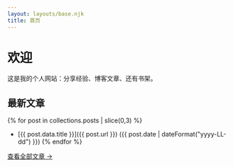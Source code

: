 ```yaml
---
layout: layouts/base.njk
title: 首页
---
```


# 欢迎
这是我的个人网站：分享经验、博客文章、还有书架。



## 最新文章
{% for post in collections.posts | slice(0,3) %}
- [{{ post.data.title }}]({{ post.url }}) ({{ post.date | dateFormat("yyyy-LL-dd") }})
{% endfor %}

[查看全部文章 →](/blog)